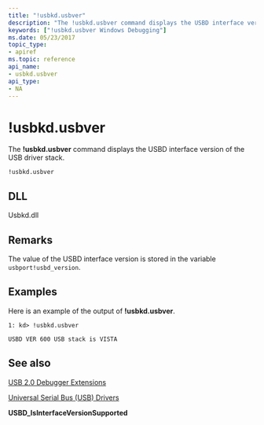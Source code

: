 ```yaml
---
title: "!usbkd.usbver"
description: "The !usbkd.usbver command displays the USBD interface version of the USB driver stack."
keywords: ["!usbkd.usbver Windows Debugging"]
ms.date: 05/23/2017
topic_type:
- apiref
ms.topic: reference
api_name:
- usbkd.usbver
api_type:
- NA
---
```


# !usbkd.usbver

The **!usbkd.usbver** command displays the USBD interface version of the USB driver stack.

```dbgcmd
!usbkd.usbver
```

## DLL

Usbkd.dll

## Remarks

The value of the USBD interface version is stored in the variable `usbport!usbd_version`.

## Examples

Here is an example of the output of **!usbkd.usbver**.

```dbgcmd
1: kd> !usbkd.usbver

USBD VER 600 USB stack is VISTA
```

## See also

[USB 2.0 Debugger Extensions](usb-2-0-extensions.md)

[Universal Serial Bus (USB) Drivers](../usbcon/index.md)

**USBD\_IsInterfaceVersionSupported**
